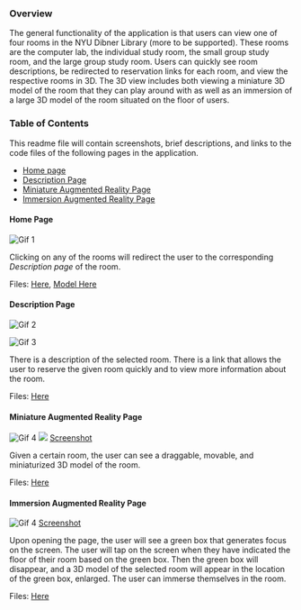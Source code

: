 

### Overview

The general functionality of the application is that users can view one of four rooms in the NYU Dibner Library (more to be supported). These rooms are the computer lab, the individual study room, the small group study room, and the large group study room. Users can quickly see room descriptions, be redirected to reservation links for each room, and view the respective rooms in 3D. The 3D view includes both viewing a miniature 3D model of the room that they can play around with as well as an immersion of a large 3D model of the room situated on the floor of users. 


### Table of Contents

This readme file will contain screenshots, brief descriptions, and links to the code files of the following pages in the application.



* [Home page](#home-page) 
* [Description Page](#description-page) 
* [Miniature Augmented Reality Page](#miniature-augmented-reality-page)
* [Immersion Augmented Reality Page](#immersion-augmented-reality-page) 


#### Home Page

![Gif 1](https://media3.giphy.com/media/nSr7EhWaMV3suRgXKc/giphy.gif)

Clicking on any of the rooms will redirect the user to the corresponding _Description page_ of the room.

Files: [Here](https://github.com/staceyyinlee/NYU-Augmented-Library-Front-End/blob/main/ARLibrary/HomeViewComponents/HomeView.swift), [Model Here](https://github.com/staceyyinlee/NYU-Augmented-Library-Front-End/blob/main/ARLibrary/Model/HomeNavigationModel.swift)


#### Description Page

![Gif 2](https://media2.giphy.com/media/IR6nqe1WzdUDgiiYQe/giphy.gif)

![Gif 3](https://media1.giphy.com/media/ij5vv6Emfc7pY1JmZ6/giphy.gif)

There is a description of the selected room. There is a link that allows the user to reserve the given room quickly and to view more information about the room. 

Files: [Here](https://github.com/staceyyinlee/NYU-Augmented-Library-Front-End/blob/main/ARLibrary/Pages/DescriptionView.swift)


#### Miniature Augmented Reality Page

![Gif 4](https://media3.giphy.com/media/VnoF8horHTDQs5x2eV/giphy.gif)
<img src="https://media3.giphy.com/media/VnoF8horHTDQs5x2eV/giphy.gif">
[Screenshot](https://media3.giphy.com/media/VnoF8horHTDQs5x2eV/giphy.gif)

Given a certain room, the user can see a draggable, movable, and miniaturized 3D model of the room. 

Files: [Here](https://github.com/staceyyinlee/NYU-Augmented-Library-Front-End/blob/main/ARLibrary/ARViewComponents/MovableObjectARViewContainer.swift)


#### Immersion Augmented Reality Page

![Gif 4](https://media3.giphy.com/media/V9QxQS3rIJlC1PmevA/giphy.gif)
[Screenshot](https://media3.giphy.com/media/V9QxQS3rIJlC1PmevA/giphy.gif)

Upon opening the page, the user will see a green box that generates focus on the screen. The user will tap on the screen when they have indicated the floor of their room based on the green box. Then the green box will disappear, and a 3D model of the selected room will appear in the location of the green box, enlarged. The user can immerse themselves in the room. 

Files: [Here](https://github.com/staceyyinlee/NYU-Augmented-Library-Front-End/blob/main/ARLibrary/ARViewComponents/ImmersionARFocusEntityView.swift)
